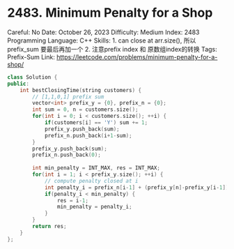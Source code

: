 # 2483. Minimum Penalty for a Shop

Careful: No
Date: October 26, 2023
Difficulty: Medium
Index: 2483
Programming Language: C++
Skills: 1. can close at arr.size(), 所以prefix_sum 要最后再加一个 2. 注意prefix index 和 原数组index的转换
Tags: Prefix-Sum
Link: https://leetcode.com/problems/minimum-penalty-for-a-shop/

```cpp
class Solution {
public:
    int bestClosingTime(string customers) {
        // [1,1,0,1] prefix sum
        vector<int> prefix_y = {0}, prefix_n = {0};
        int sum = 0, n = customers.size();
        for(int i = 0; i < customers.size(); ++i) {
            if(customers[i] == 'Y') sum += 1;
            prefix_y.push_back(sum);
            prefix_n.push_back(i+1-sum);
        }
        prefix_y.push_back(sum);
        prefix_n.push_back(0);
        
        int min_penalty = INT_MAX, res = INT_MAX;
        for(int i = 1; i < prefix_y.size(); ++i) {
            // compute penalty closed at i
            int penalty_i = prefix_n[i-1] + (prefix_y[n]-prefix_y[i-1]);
            if(penalty_i < min_penalty) {
                res = i-1;
                min_penalty = penalty_i;
            }
        }
        return res;
    }
};
```